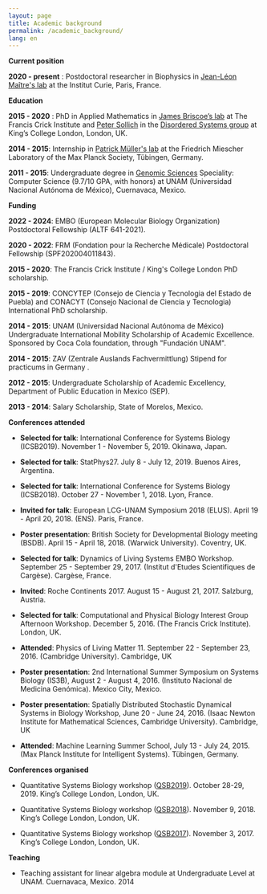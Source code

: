```yaml
---
layout: page
title: Academic background
permalink: /academic_background/
lang: en
---
```


**Current position**

**2020 - present** : Postdoctoral researcher in Biophysics in [Jean-Léon Maître's lab](https://science.institut-curie.org/research/biology-cancer-genetics-and-epigenetics/developmental-biology-and-genetics/team-maitre/) at the Institut Curie, Paris, France.


**Education**

**2015 - 2020** : PhD in Applied Mathematics in [James Briscoe’s lab](https://briscoelab.org/) at The Francis Crick Institute and [Peter Sollich](https://www.uni-goettingen.de/en/prof.+dr.+peter+sollich+/583011.html) in the [Disordered Systems group](https://dissyskcl.github.io/) at King’s College London, London, UK.

**2014 - 2015**: Internship in [Patrick Müller's lab](https://www.fml.tuebingen.mpg.de/de/mueller-group/) at the Friedrich Miescher Laboratory of the Max Planck Society, Tübingen, Germany.

**2011 - 2015**: Undergraduate degree in [Genomic Sciences](https://www.lcg.unam.mx/) Speciality: Computer Science (9.7/10 GPA, with honors) at UNAM (Universidad Nacional Autónoma de México), Cuernavaca, Mexico.

**Funding**

**2022 - 2024**: EMBO (European Molecular Biology Organization) Postdoctoral Fellowship (ALTF 641-2021).

**2020 - 2022**: FRM (Fondation pour la Recherche Médicale) Postdoctoral Fellowship (SPF202004011843).

**2015 - 2020**: The Francis Crick Institute / King's College London PhD scholarship.

**2015 - 2019**: CONCYTEP (Consejo de Ciencia y Tecnologia del Estado de Puebla) and CONACYT (Consejo Nacional de Ciencia y Tecnologia) International PhD scholarship.

**2014 - 2015**: UNAM (Universidad Nacional Autónoma de México) Undergraduate International Mobility Scholarship of Academic Excellence. Sponsored by Coca Cola foundation, through "Fundación UNAM".

**2014 - 2015**: ZAV (Zentrale Auslands Fachvermittlung) Stipend for practicums in Germany .

**2012 - 2015**: Undergraduate Scholarship of Academic Excellency, Department of Public Education in Mexico (SEP).

**2013 - 2014**: Salary Scholarship, State of Morelos, Mexico.

**Conferences attended**

- **Selected for talk**: International Conference for Systems Biology (ICSB2019). November 1 - November 5, 2019. Okinawa, Japan.

- **Selected for talk**: StatPhys27. July 8 - July 12, 2019. Buenos Aires, Argentina.

- **Selected for talk**: International Conference for Systems Biology (ICSB2018). October 27 - November 1, 2018. Lyon, France.

- **Invited for talk**: European LCG-UNAM Symposium 2018 (ELUS). April 19 - April 20, 2018. (ENS). Paris, France.

- **Poster presentation**: British Society for Developmental Biology meeting (BSDB). April 15 - April 18, 2018. (Warwick University). Coventry, UK.

- **Selected for talk**: Dynamics of Living Systems EMBO Workshop. September 25 - September 29, 2017. (Institut d'Etudes Scientifiques de Cargèse). Cargèse, France.

- **Invited**: Roche Continents 2017. August 15 - August 21, 2017. Salzburg, Austria.

- **Selected for talk**: Computational and Physical Biology Interest Group Afternoon Workshop. December 5, 2016. (The Francis Crick Institute). London, UK.

- **Attended**: Physics of Living Matter 11. September 22 - September 23, 2016. (Cambridge University). Cambridge, UK

- **Poster presentation**: 2nd International Summer Symposium on Systems Biology (IS3B), August 2 - August 4, 2016. (Instituto Nacional de Medicina Genómica). Mexico City, Mexico. 

- **Poster presentation**: Spatially Distributed Stochastic Dynamical Systems in Biology Workshop, June 20 - June 24, 2016. (Isaac Newton Institute for Mathematical Sciences, Cambridge University). Cambridge, UK

- **Attended**: Machine Learning Summer School, July 13 - July 24, 2015. (Max Planck Institute for Intelligent Systems). Tübingen, Germany.

**Conferences organised**

- Quantitative Systems Biology workshop ([QSB2019](https://qsbworkshop.github.io/qsb2019/)). October 28-29, 2019. King’s College London, London, UK.

- Quantitative Systems Biology workshop ([QSB2018](https://qsbworkshop.github.io/qsb2018/)). November 9, 2018. King’s College London, London, UK.

- Quantitative Systems Biology workshop ([QSB2017](https://qsbworkshop.github.io/qsb2017/)). November 3, 2017. King’s College London, London, UK.


**Teaching**

- Teaching assistant for linear algebra module at Undergraduate Level at UNAM. Cuernavaca, Mexico. 2014